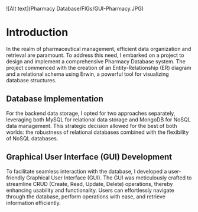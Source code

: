 ![Alt text](Pharmacy Database/FIGs/GUI-Pharmacy.JPG)

# Introduction

In the realm of pharmaceutical management, efficient data organization and retrieval are paramount. To address this need, I embarked on a project to design and implement a comprehensive Pharmacy Database system. The project commenced with the creation of an Entity-Relationship (ER) diagram and a relational schema using Erwin, a powerful tool for visualizing database structures.

## Database Implementation

For the backend data storage, I opted for two approaches separately, leveraging both MySQL for relational data storage and MongoDB for NoSQL data management. This strategic decision allowed for the best of both worlds: the robustness of relational databases combined with the flexibility of NoSQL databases.

## Graphical User Interface (GUI) Development

To facilitate seamless interaction with the database, I developed a user-friendly Graphical User Interface (GUI). The GUI was meticulously crafted to streamline CRUD (Create, Read, Update, Delete) operations, thereby enhancing usability and functionality. Users can effortlessly navigate through the database, perform operations with ease, and retrieve information efficiently.
